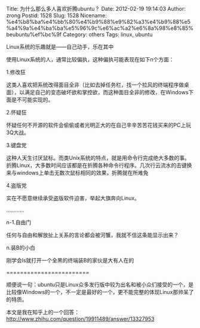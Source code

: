Title: 为什么那么多人喜欢折腾ubuntu？
Date: 2012-02-19 19:14:03
Author: zrong
Postid: 1528
Slug: 1528
Nicename: %e4%b8%ba%e4%bb%80%e4%b9%88%e9%82%a3%e4%b9%88%e5%a4%9a%e4%ba%ba%e5%96%9c%e6%ac%a2%e6%8a%98%e8%85%beubuntu%ef%bc%9f
Category: others
Tags: linux, ubuntu

Linux系统的乐趣就是——自己动手，乐在其中

使用Linux系统的人，通常比较偏执，这种偏执可能表现在如下n个方面：

1.修改狂

这类人喜欢把系统改得面目全非（比如去掉任务栏，找一个拉风的终端程序做桌面），以满足自己的变态破坏欲和掌控欲，而这种面目全非的修改，在Windows下面是不可能实现的。

2.怀疑狂

怀疑任何不开源的软件会偷偷或者光明正大的在自己辛辛苦苦花钱买来的PC上玩3Q大战。

3.键盘党

这种人天生讨厌鼠标。而类Unix系统的特点，就是用命令行完成绝大多数的事。折腾Linux，大多数时间应该都是在折腾各种命令行程序。几次行云流水的击键换来与windows上单击无数次鼠标相同的效果，折腾就在所难免
<!--more-->

4.盗版党

实在不愿意继续承受盗版软件迫害，举起大旗奔向Linux。

…………

n-1.自由门

任何与自由和解放扯上关系的言论都会被河蟹，我就不信这条能显示出来？

n.装B的小白

刚学会ls就打开一个全黑的终端装B的家伙是大有人在的

========================

顺便说一句：ubuntu只是Linux众多发行版中较为出名和被小众们接受的一个，是比较像Windows的一个，不一定是最好的一个，更不能完整的体现Linux那帅呆了的特质。

本文是我在知乎上的一个回答：<http://www.zhihu.com/question/19911489/answer/13327953>

